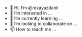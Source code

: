- 👋 Hi, I’m @rezayazdanii
- 👀 I’m interested in ...
- 🌱 I’m currently learning ...
- 💞️ I’m looking to collaborate on ...
- 📫 How to reach me ...

<!---
rezayazdanii/rezayazdanii is a ✨ special ✨ repository because its `README.md` (this file) appears on your GitHub profile.
You can click the Preview link to take a look at your changes.
--->
